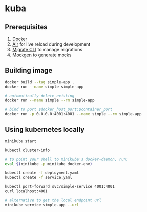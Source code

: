 # kuba

## Prerequisites

1. [Docker](https://docs.docker.com/desktop/install/mac-install/)
2. [Air](https://github.com/cosmtrek/air#installation) for live reload during development
3. [Migrate CLI](https://github.com/golang-migrate/migrate/blob/master/cmd/migrate/README.md#migrate-cli) to manage migrations
4. [Mockgen](https://github.com/golang/mock#go-116) to generate mocks


## Building image
```sh
docker build --tag simple-app .
docker run --name simple simple-app

# automatically delete existing
docker run --name simple --rm simple-app

# bind to port $docker_host_port:$container_port
docker run -p 0.0.0.0:4001:4001 --name simple --rm simple-app
```

## Using kubernetes locally
```sh
minikube start

kubectl cluster-info

# to point your shell to minikube's docker-daemon, run:
eval $(minikube -p minikube docker-env)

kubectl create -f deployment.yaml
kubectl create -f service.yaml

kubectl port-forward svc/simple-service 4001:4001
curl localhost:4001

# alternative to get the local endpoint url
minikube service simple-app --url
```